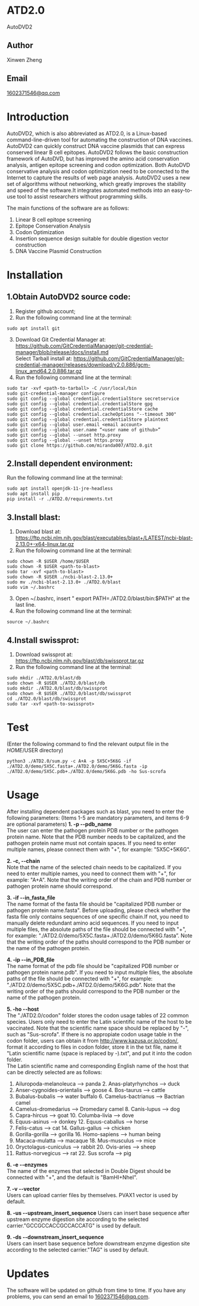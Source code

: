 # ATD2.0
AutoDVD2

## Author
Xinwen Zheng

## Email
1602371546@qq.com

# Introduction
AutoDVD2, which is also abbreviated as ATD2.0, is a Linux-based command-line-driven tool for automating the construction of DNA vaccines. AutoDVD2 can quickly construct DNA vaccine plasmids that can express conserved linear B cell epitopes. AutoDVD2 follows the basic construction framework of AutoDVD, but has improved the amino acid conservation analysis, antigen epitope screening and codon optimization. Both AutoDVD conservative analysis and codon optimization need to be connected to the Internet to capture the results of web page analysis. AutoDVD2 uses a new set of algorithms without networking, which greatly improves the stability and speed of the software.It integrates automated methods into an easy-to-use tool to assist researchers without programming skills.

The main functions of the software are as follows:
1. Linear B cell epitope screening
2. Epitope Conservation Analysis
3. Codon Optimization
4. Insertion sequence design suitable for double digestion vector construction
5. DNA Vaccine Plasmid Construction

# Installation
## 1.Obtain AutoDVD2 source code:  
1) Register github account;  
2) Run the following command line at the terminal:  
```    
sudo apt install git   
```
3) Download Git Credential Manager at: https://github.com/GitCredentialManager/git-credential-manager/blob/release/docs/install.md  
   Select Tarball install at: https://github.com/GitCredentialManager/git-credential-manager/releases/download/v2.0.886/gcm-linux_amd64.2.0.886.tar.gz  
4) Run the following command line at the terminal:  
```  
sudo tar -xvf <path-to-tarball> -C /usr/local/bin  
sudo git-credential-manager configure  
sudo git config --global credential.credentialStore secretservice  
sudo git config --global credential.credentialStore gpg  
sudo git config --global credential.credentialStore cache  
sudo git config --global credential.cacheOptions "--timeout 300"  
sudo git config --global credential.credentialStore plaintext  
sudo git config --global user.email <email account>  
sudo git config --global user.name “<user name of github>”  
sudo git config --global --unset http.proxy  
sudo git config --global --unset https.proxy  
sudo git clone https://github.com/miranda007/ATD2.0.git  
```
## 2.Install dependent environment:
Run the following command line at the terminal:  
```
sudo apt install openjdk-11-jre-headless  
sudo apt install pip  
pip install -r ./ATD2.0/requirements.txt  
```
## 3.Install blast:
1) Download blast at: https://ftp.ncbi.nlm.nih.gov/blast/executables/blast+/LATEST/ncbi-blast-2.13.0+-x64-linux.tar.gz  
2) Run the following command line at the terminal:  
```
sudo chown -R $USER /home/$USER
sudo chown -R $USER <path-to-blast>
sudo tar -xvf <path-to-blast>
sudo chown -R $USER ./ncbi-blast-2.13.0+
sudo mv ./ncbi-blast-2.13.0+ ./ATD2.0/blast
sudo vim ~/.bashrc
```
3) Open ~/.bashrc, insert " export PATH=./ATD2.0/blast/bin:$PATH" at the last line.  
4) Run the following command line at the terminal:  
```
source ~/.bashrc
```
## 4.Install swissprot:
1) Download swissprot at: https://ftp.ncbi.nlm.nih.gov/blast/db/swissprot.tar.gz  
2) Run the following command line at the terminal:  
```
sudo mkdir ./ATD2.0/blast/db
sudo chown -R $USER ./ATD2.0/blast/db
sudo mkdir ./ATD2.0/blast/db/swissprot
sudo chown -R $USER ./ATD2.0/blast/db/swissprot
cd ./ATD2.0/blast/db/swissprot
sudo tar -xvf <path-to-swissprot>
```

# Test  
(Enter the following command to find the relevant output file in the $HOME/$USER directory)  
```
python3 ./ATD2.0/sum.py -c A+A -p 5X5C+5K6G -if ./ATD2.0/demo/5X5C.fasta+./ATD2.0/demo/5K6G.fasta -ip ./ATD2.0/demo/5X5C.pdb+./ATD2.0/demo/5K6G.pdb -ho Sus-scrofa
```

# Usage
After installing dependent packages such as blast, you need to enter the following parameters:
(Items 1-5 are mandatory parameters, and items 6-9 are optional parameters)
**1. -p --pdb_name**    
  The user can enter the pathogen protein PDB number or the pathogen protein name. Note that the PDB number needs to be capitalized, and the pathogen protein name must not contain spaces. If you need to enter multiple names, please connect them with "+", for example: "5X5C+5K6G".  
  
**2. -c, --chain**  
  Note that the name of the selected chain needs to be capitalized. If you need to enter multiple names, you need to connect them with "+", for example: "A+A". Note that the writing order of the chain and PDB number or pathogen protein name should correspond.  
  
**3. -if --in_fasta_file**  
  The name format of the fasta file should be "capitalized PDB number or pathogen protein name.fasta". Before uploading, please check whether the fasta file only contains sequences of one specific chain.If not, you need to manually delete redundant amino acid sequences. If you need to input multiple files, the absolute paths of the file should be connected with "+", for example: "./ATD2.0/demo/5X5C.fasta+./ATD2.0/demo/5K6G.fasta”. Note that the writing order of the paths should correspond to the PDB number or the name of the pathogen protein.  
  
**4. -ip --in_PDB_file**    
  The name format of the pdb file should be "capitalized PDB number or pathogen protein name.pdb". If you need to input multiple files, the absolute paths of the file should be connected with "+", for example: "./ATD2.0/demo/5X5C.pdb+./ATD2.0/demo/5K6G.pdb”. Note that the writing order of the paths should correspond to the PDB number or the name of the pathogen protein.  
  
**5. -ho --host**  
  The "./ATD2.0/codon" folder stores the codon usage tables of 22 common species. Users only need to enter the Latin scientific name of the host to be vaccinated. Note that the scientific name space should be replaced by "-", such as "Sus-scrofa". If there is no appropiate codon usage table in the codon folder, users can obtain it from http://www.kazusa.or.jp/codon/, format it according to files in codon folder, store it in the txt file, name it "Latin scientific name (space is replaced by -).txt",  and put it into the codon folder.   
  The Latin scientific name and corresponding English name of the host that can be directly selected are as follows:  
1. Ailuropoda-melanoleuca --> panda             2. Anas-platyrhynchos --> duck                  
3. Anser-cygnoides-orientalis --> goose         4. Bos-taurus --> cattle                        
5. Bubalus-bubalis --> water buffalo            6. Camelus-bactrianus --> Bactrian camel  
7. Camelus-dromedarius --> Dromedary camel      8. Canis-lupus --> dog                         
9. Capra-hircus --> goat                        10. Columba-livia --> dove                       
11. Equus-asinus --> donkey                     12. Equus-caballus --> horse  
13. Felis-catus --> cat                         14. Gallus-gallus --> chicken                   
15. Gorilla-gorilla --> gorilla                 16. Homo-sapiens --> human being                 
17. Macaca-mulatta --> macaque                  18. Mus-musculus --> mice    
19. Oryctolagus-cuniculus --> rabbit            20. Ovis-aries --> sheep                        
21. Rattus-norvegicus --> rat                   22. Sus scrofa --> pig  
 
**6. -e --enzymes**  
The name of the enzymes that selected in Double Digest should be connected with "+", and the default is "BamHI+NheI".  

**7. -v --vector**  
Users can upload carrier files by themselves. PVAX1 vector is used by default.  
                        
**8. -us --upstream_insert_sequence**
Users can insert base sequence after upstream enzyme digestion site according to the selected carrier."GCCGCCACCGCCACCATG" is used by default.  
                        
**9. -ds --downstream_insert_sequence**  
Users can insert base sequence before downstream enzyme digestion site according to the selected carrier."TAG" is used by default.

# Updates
The software will be updated on github from time to time. If you have any problems, you can send an email to 1602371546@qq.com.

